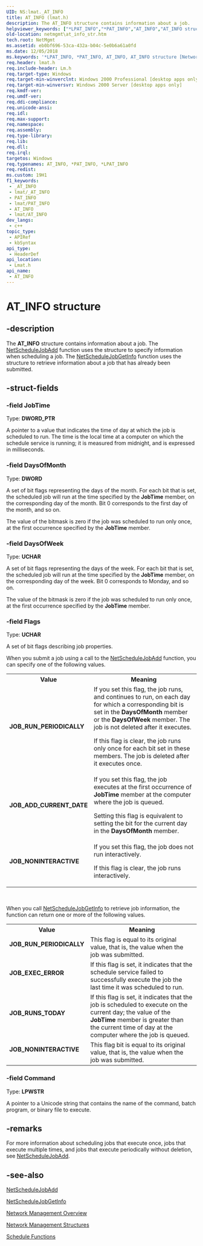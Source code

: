 ```yaml
---
UID: NS:lmat._AT_INFO
title: AT_INFO (lmat.h)
description: The AT_INFO structure contains information about a job.
helpviewer_keywords: ["*LPAT_INFO","*PAT_INFO","AT_INFO","AT_INFO structure [Network Management]","JOB_ADD_CURRENT_DATE","JOB_EXEC_ERROR","JOB_NONINTERACTIVE","JOB_RUNS_TODAY","JOB_RUN_PERIODICALLY","LPAT_INFO","LPAT_INFO structure pointer [Network Management]","PAT_INFO","PAT_INFO structure pointer [Network Management]","_win32_at_info_str","lmat/AT_INFO","lmat/LPAT_INFO","lmat/PAT_INFO","netmgmt.at_info_str"]
old-location: netmgmt\at_info_str.htm
tech.root: NetMgmt
ms.assetid: eb0bf696-53ca-432a-b04c-5e0b6a61a0fd
ms.date: 12/05/2018
ms.keywords: '*LPAT_INFO, *PAT_INFO, AT_INFO, AT_INFO structure [Network Management], JOB_ADD_CURRENT_DATE, JOB_EXEC_ERROR, JOB_NONINTERACTIVE, JOB_RUNS_TODAY, JOB_RUN_PERIODICALLY, LPAT_INFO, LPAT_INFO structure pointer [Network Management], PAT_INFO, PAT_INFO structure pointer [Network Management], _win32_at_info_str, lmat/AT_INFO, lmat/LPAT_INFO, lmat/PAT_INFO, netmgmt.at_info_str'
req.header: lmat.h
req.include-header: Lm.h
req.target-type: Windows
req.target-min-winverclnt: Windows 2000 Professional [desktop apps only]
req.target-min-winversvr: Windows 2000 Server [desktop apps only]
req.kmdf-ver: 
req.umdf-ver: 
req.ddi-compliance: 
req.unicode-ansi: 
req.idl: 
req.max-support: 
req.namespace: 
req.assembly: 
req.type-library: 
req.lib: 
req.dll: 
req.irql: 
targetos: Windows
req.typenames: AT_INFO, *PAT_INFO, *LPAT_INFO
req.redist: 
ms.custom: 19H1
f1_keywords:
 - _AT_INFO
 - lmat/_AT_INFO
 - PAT_INFO
 - lmat/PAT_INFO
 - AT_INFO
 - lmat/AT_INFO
dev_langs:
 - c++
topic_type:
 - APIRef
 - kbSyntax
api_type:
 - HeaderDef
api_location:
 - Lmat.h
api_name:
 - AT_INFO
---
```


# AT_INFO structure


## -description

The
				<b>AT_INFO</b> structure contains information about a job. The 
<a href="https://docs.microsoft.com/windows/desktop/api/lmat/nf-lmat-netschedulejobadd">NetScheduleJobAdd</a> function uses the structure to specify information when scheduling a job. The 
<a href="https://docs.microsoft.com/windows/desktop/api/lmat/nf-lmat-netschedulejobgetinfo">NetScheduleJobGetInfo</a> function uses the structure to retrieve information about a job that has already been submitted.

## -struct-fields

### -field JobTime

Type: <b>DWORD_PTR</b>

A pointer to a value that indicates the time of day at which the job is scheduled to run. The time is the local time at a computer on which the schedule service is running; it is measured from midnight, and is expressed in milliseconds.

### -field DaysOfMonth

Type: <b>DWORD</b>

A set of bit flags representing the days of the month. For each bit that is set, the scheduled job will run at the time specified by the <b>JobTime</b> member, on the corresponding day of the month. Bit 0 corresponds to the first day of the month, and so on.

The value of the bitmask is zero if the job was scheduled to run only once, at the first occurrence specified by the <b>JobTime</b> member.

### -field DaysOfWeek

Type: <b>UCHAR</b>

A set of bit flags representing the days of the week. For each bit that is set, the scheduled job will run at the time specified by the <b>JobTime</b> member, on the corresponding day of the week. Bit 0 corresponds to Monday, and so on. 




The value of the bitmask is zero if the job was scheduled to run only once, at the first occurrence specified by the <b>JobTime</b> member.

### -field Flags

Type: <b>UCHAR</b>

A set of bit flags describing job properties. 




 When you submit a job using a call to the 
<a href="https://docs.microsoft.com/windows/desktop/api/lmat/nf-lmat-netschedulejobadd">NetScheduleJobAdd</a> function, you can specify one of the following values.

<table>
<tr>
<th>Value</th>
<th>Meaning</th>
</tr>
<tr>
<td width="40%"><a id="JOB_RUN_PERIODICALLY"></a><a id="job_run_periodically"></a><dl>
<dt><b>JOB_RUN_PERIODICALLY</b></dt>
</dl>
</td>
<td width="60%">
If you set this flag, the job runs, and continues to run, on each day for which a corresponding bit is set in the <b>DaysOfMonth</b> member or the <b>DaysOfWeek</b> member. The job is not deleted after it executes. 




If this flag is clear, the job runs only once for each bit set in these members. The job is deleted after it executes once.

</td>
</tr>
<tr>
<td width="40%"><a id="JOB_ADD_CURRENT_DATE"></a><a id="job_add_current_date"></a><dl>
<dt><b>JOB_ADD_CURRENT_DATE</b></dt>
</dl>
</td>
<td width="60%">
If you set this flag, the job executes at the first occurrence of <b>JobTime</b> member at the computer where the job is queued. 




Setting this flag is equivalent to setting the bit for the current day in the <b>DaysOfMonth</b> member.

</td>
</tr>
<tr>
<td width="40%"><a id="JOB_NONINTERACTIVE"></a><a id="job_noninteractive"></a><dl>
<dt><b>JOB_NONINTERACTIVE</b></dt>
</dl>
</td>
<td width="60%">
If you set this flag, the job does not run interactively. 




If this flag is clear, the job runs interactively.

</td>
</tr>
</table>
 

 When you call 
<a href="https://docs.microsoft.com/windows/desktop/api/lmat/nf-lmat-netschedulejobgetinfo">NetScheduleJobGetInfo</a> to retrieve job information, the function can return one or more of the following values.

<table>
<tr>
<th>Value</th>
<th>Meaning</th>
</tr>
<tr>
<td width="40%"><a id="JOB_RUN_PERIODICALLY"></a><a id="job_run_periodically"></a><dl>
<dt><b>JOB_RUN_PERIODICALLY</b></dt>
</dl>
</td>
<td width="60%">
This flag is equal to its original value, that is, the value when the job was submitted.

</td>
</tr>
<tr>
<td width="40%"><a id="JOB_EXEC_ERROR"></a><a id="job_exec_error"></a><dl>
<dt><b>JOB_EXEC_ERROR</b></dt>
</dl>
</td>
<td width="60%">
If this flag is set, it indicates that the schedule service failed to successfully execute the job the last time it was scheduled to run.

</td>
</tr>
<tr>
<td width="40%"><a id="JOB_RUNS_TODAY"></a><a id="job_runs_today"></a><dl>
<dt><b>JOB_RUNS_TODAY</b></dt>
</dl>
</td>
<td width="60%">
If this flag is set, it indicates that the job is scheduled to execute on the current day; the value of the <b>JobTime</b> member is greater than the current time of day at the computer where the job is queued.

</td>
</tr>
<tr>
<td width="40%"><a id="JOB_NONINTERACTIVE"></a><a id="job_noninteractive"></a><dl>
<dt><b>JOB_NONINTERACTIVE</b></dt>
</dl>
</td>
<td width="60%">
This flag bit is equal to its original value, that is, the value when the job was submitted.

</td>
</tr>
</table>

### -field Command

Type: <b>LPWSTR</b>

A pointer to a Unicode string that contains the name of the command, batch program, or binary file to execute.

## -remarks

For more information about scheduling jobs that execute once, jobs that execute multiple times, and jobs that execute periodically without deletion, see 
<a href="https://docs.microsoft.com/windows/desktop/api/lmat/nf-lmat-netschedulejobadd">NetScheduleJobAdd</a>.

## -see-also

<a href="https://docs.microsoft.com/windows/desktop/api/lmat/nf-lmat-netschedulejobadd">NetScheduleJobAdd</a>



<a href="https://docs.microsoft.com/windows/desktop/api/lmat/nf-lmat-netschedulejobgetinfo">NetScheduleJobGetInfo</a>



<a href="https://docs.microsoft.com/windows/desktop/NetMgmt/network-management">Network Management Overview</a>



<a href="https://docs.microsoft.com/windows/desktop/NetMgmt/network-management-structures">Network Management Structures</a>



<a href="https://docs.microsoft.com/windows/desktop/NetMgmt/schedule-functions">Schedule Functions</a>

